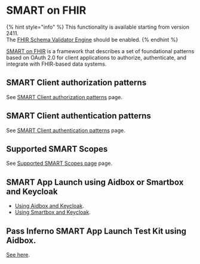 # SMART on FHIR

{% hint style="info" %}
This functionality is available starting from version 2411.\
The [FHIR Schema Validator Engine](https://docs.aidbox.app/modules/profiling-and-validation/fhir-schema-validator/setup#enable-the-fhir-schema-validator-engine) should be enabled.
{% endhint %}

[SMART on FHIR](https://build.fhir.org/ig/HL7/smart-app-launch/) is a framework that describes a set of foundational patterns based on OAuth 2.0 for client applications to authorize, authenticate, and integrate with FHIR-based data systems.

## SMART Client authorization patterns

See [SMART Client authorization patterns](./smart-client-authorization/README.md) page.

## SMART Client authentication patterns

See [SMART Client authentication patterns](./smart-client-authentication/README.md) page.

## Supported SMART Scopes

See [Supported SMART Scopes page](./smart-scopes-for-limiting-access.md) page.

## SMART App Launch using Aidbox or Smartbox and Keycloak

- [Using Aidbox and Keycloak](./example-smart-app-launch-using-aidbox-and-keycloak.md).
- [Using Smartbox and Keycloak](./example-smart-app-launch-using-smartbox-and-keycloak.md).


## Pass Inferno SMART App Launch Test Kit using Aidbox.
[See here](./pass-inferno-tests-with-aidbox.md).
